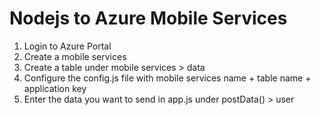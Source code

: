 Nodejs to Azure Mobile Services
=====

1. Login to Azure Portal
2. Create a mobile services
3. Create a table under mobile services > data
4. Configure the config.js file with mobile services name + table name + application key
5. Enter the data you want to send in app.js under postData() > user
